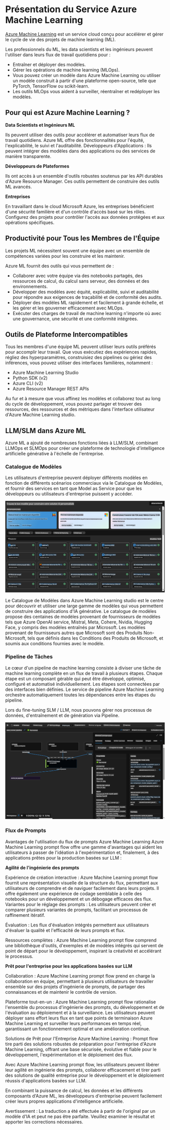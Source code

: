 # **Présentation du Service Azure Machine Learning**

[Azure Machine Learning](https://ml.azure.com?WT.mc_id=aiml-138114-kinfeylo) est un service cloud conçu pour accélérer et gérer le cycle de vie des projets de machine learning (ML).

Les professionnels du ML, les data scientists et les ingénieurs peuvent l'utiliser dans leurs flux de travail quotidiens pour :

- Entraîner et déployer des modèles.
- Gérer les opérations de machine learning (MLOps).
- Vous pouvez créer un modèle dans Azure Machine Learning ou utiliser un modèle construit à partir d'une plateforme open-source, telle que PyTorch, TensorFlow ou scikit-learn.
- Les outils MLOps vous aident à surveiller, réentraîner et redéployer les modèles.

## Pour qui est Azure Machine Learning ?

**Data Scientists et Ingénieurs ML**

Ils peuvent utiliser des outils pour accélérer et automatiser leurs flux de travail quotidiens.
Azure ML offre des fonctionnalités pour l'équité, l'explicabilité, le suivi et l'auditabilité.
Développeurs d'Applications :
Ils peuvent intégrer des modèles dans des applications ou des services de manière transparente.

**Développeurs de Plateformes**

Ils ont accès à un ensemble d'outils robustes soutenus par les API durables d'Azure Resource Manager.
Ces outils permettent de construire des outils ML avancés.

**Entreprises**

En travaillant dans le cloud Microsoft Azure, les entreprises bénéficient d'une sécurité familière et d'un contrôle d'accès basé sur les rôles.
Configurez des projets pour contrôler l'accès aux données protégées et aux opérations spécifiques.

## Productivité pour Tous les Membres de l'Équipe
Les projets ML nécessitent souvent une équipe avec un ensemble de compétences variées pour les construire et les maintenir.

Azure ML fournit des outils qui vous permettent de :
- Collaborer avec votre équipe via des notebooks partagés, des ressources de calcul, du calcul sans serveur, des données et des environnements.
- Développer des modèles avec équité, explicabilité, suivi et auditabilité pour répondre aux exigences de traçabilité et de conformité des audits.
- Déployer des modèles ML rapidement et facilement à grande échelle, et les gérer et les gouverner efficacement avec MLOps.
- Exécuter des charges de travail de machine learning n'importe où avec une gouvernance, une sécurité et une conformité intégrées.

## Outils de Plateforme Intercompatibles

Tous les membres d'une équipe ML peuvent utiliser leurs outils préférés pour accomplir leur travail.
Que vous exécutiez des expériences rapides, régliez des hyperparamètres, construisiez des pipelines ou gériez des inférences, vous pouvez utiliser des interfaces familières, notamment :
- Azure Machine Learning Studio
- Python SDK (v2)
- Azure CLI (v2)
- Azure Resource Manager REST APIs

Au fur et à mesure que vous affinez les modèles et collaborez tout au long du cycle de développement, vous pouvez partager et trouver des ressources, des ressources et des métriques dans l'interface utilisateur d'Azure Machine Learning studio.

## **LLM/SLM dans Azure ML**

Azure ML a ajouté de nombreuses fonctions liées à LLM/SLM, combinant LLMOps et SLMOps pour créer une plateforme de technologie d'intelligence artificielle générative à l'échelle de l'entreprise.

### **Catalogue de Modèles**

Les utilisateurs d'entreprise peuvent déployer différents modèles en fonction de différents scénarios commerciaux via le Catalogue de Modèles, et fournir des services en tant que Model as Service pour que les développeurs ou utilisateurs d'entreprise puissent y accéder.

![models](../../../../translated_images/models.cb8d085cb832f2d0d8b24e4c091e223d3aa6a585f5ab53747e8d3db7ed3d2446.fr.png)

Le Catalogue de Modèles dans Azure Machine Learning studio est le centre pour découvrir et utiliser une large gamme de modèles qui vous permettent de construire des applications d'IA générative. Le catalogue de modèles propose des centaines de modèles provenant de fournisseurs de modèles tels que Azure OpenAI service, Mistral, Meta, Cohere, Nvidia, Hugging Face, y compris des modèles entraînés par Microsoft. Les modèles provenant de fournisseurs autres que Microsoft sont des Produits Non-Microsoft, tels que définis dans les Conditions des Produits de Microsoft, et soumis aux conditions fournies avec le modèle.

### **Pipeline de Tâches**

Le cœur d'un pipeline de machine learning consiste à diviser une tâche de machine learning complète en un flux de travail à plusieurs étapes. Chaque étape est un composant gérable qui peut être développé, optimisé, configuré et automatisé individuellement. Les étapes sont connectées par des interfaces bien définies. Le service de pipeline Azure Machine Learning orchestre automatiquement toutes les dépendances entre les étapes du pipeline.

Lors du fine-tuning SLM / LLM, nous pouvons gérer nos processus de données, d'entraînement et de génération via Pipeline.

![finetuning](../../../../translated_images/finetuning.45db682d7f536aeb2a5f38d7bd8a42e61d02b6729f6d39df7a97ff4fad4c42b6.fr.png)

### **Flux de Prompts**

Avantages de l'utilisation du flux de prompts Azure Machine Learning
Azure Machine Learning prompt flow offre une gamme d'avantages qui aident les utilisateurs à passer de l'idéation à l'expérimentation et, finalement, à des applications prêtes pour la production basées sur LLM :

**Agilité de l'ingénierie des prompts**

Expérience de création interactive : Azure Machine Learning prompt flow fournit une représentation visuelle de la structure du flux, permettant aux utilisateurs de comprendre et de naviguer facilement dans leurs projets. Il offre également une expérience de codage semblable à celle des notebooks pour un développement et un débogage efficaces des flux.
Variantes pour le réglage des prompts : Les utilisateurs peuvent créer et comparer plusieurs variantes de prompts, facilitant un processus de raffinement itératif.

Évaluation : Les flux d'évaluation intégrés permettent aux utilisateurs d'évaluer la qualité et l'efficacité de leurs prompts et flux.

Ressources complètes : Azure Machine Learning prompt flow comprend une bibliothèque d'outils, d'exemples et de modèles intégrés qui servent de point de départ pour le développement, inspirant la créativité et accélérant le processus.

**Prêt pour l'entreprise pour les applications basées sur LLM**

Collaboration : Azure Machine Learning prompt flow prend en charge la collaboration en équipe, permettant à plusieurs utilisateurs de travailler ensemble sur des projets d'ingénierie de prompts, de partager des connaissances et de maintenir le contrôle de version.

Plateforme tout-en-un : Azure Machine Learning prompt flow rationalise l'ensemble du processus d'ingénierie des prompts, du développement et de l'évaluation au déploiement et à la surveillance. Les utilisateurs peuvent déployer sans effort leurs flux en tant que points de terminaison Azure Machine Learning et surveiller leurs performances en temps réel, garantissant un fonctionnement optimal et une amélioration continue.

Solutions de Prêt pour l'Entreprise Azure Machine Learning : Prompt flow tire parti des solutions robustes de préparation pour l'entreprise d'Azure Machine Learning, offrant une base sécurisée, évolutive et fiable pour le développement, l'expérimentation et le déploiement des flux.

Avec Azure Machine Learning prompt flow, les utilisateurs peuvent libérer leur agilité en ingénierie des prompts, collaborer efficacement et tirer parti des solutions de qualité entreprise pour le développement et le déploiement réussis d'applications basées sur LLM.

En combinant la puissance de calcul, les données et les différents composants d'Azure ML, les développeurs d'entreprise peuvent facilement créer leurs propres applications d'intelligence artificielle.

Avertissement : La traduction a été effectuée à partir de l'original par un modèle d'IA et peut ne pas être parfaite. 
Veuillez examiner le résultat et apporter les corrections nécessaires.